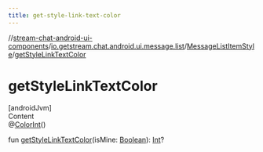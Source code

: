 ```yaml
---
title: get-style-link-text-color
---
```

//[stream-chat-android-ui-components](../../../index.md)/[io.getstream.chat.android.ui.message.list](../index.md)/[MessageListItemStyle](index.md)/[getStyleLinkTextColor](getStyleLinkTextColor.md)



# getStyleLinkTextColor  
[androidJvm]  
Content  
@[ColorInt](https://developer.android.com/reference/kotlin/androidx/annotation/ColorInt.html)()  
  
fun [getStyleLinkTextColor](getStyleLinkTextColor.md)(isMine: [Boolean](https://kotlinlang.org/api/latest/jvm/stdlib/kotlin/-boolean/index.html)): [Int](https://kotlinlang.org/api/latest/jvm/stdlib/kotlin/-int/index.html)?  



